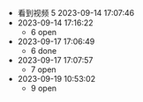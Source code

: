 
- 看到视频 5  2023-09-14 17:07:46
- 2023-09-14 17:16:22 
  - 6 open
- 2023-09-17 17:06:49 
  - 6 done
- 2023-09-17 17:07:57
  - 7 open
- 2023-09-19 10:53:02
  - 9 open